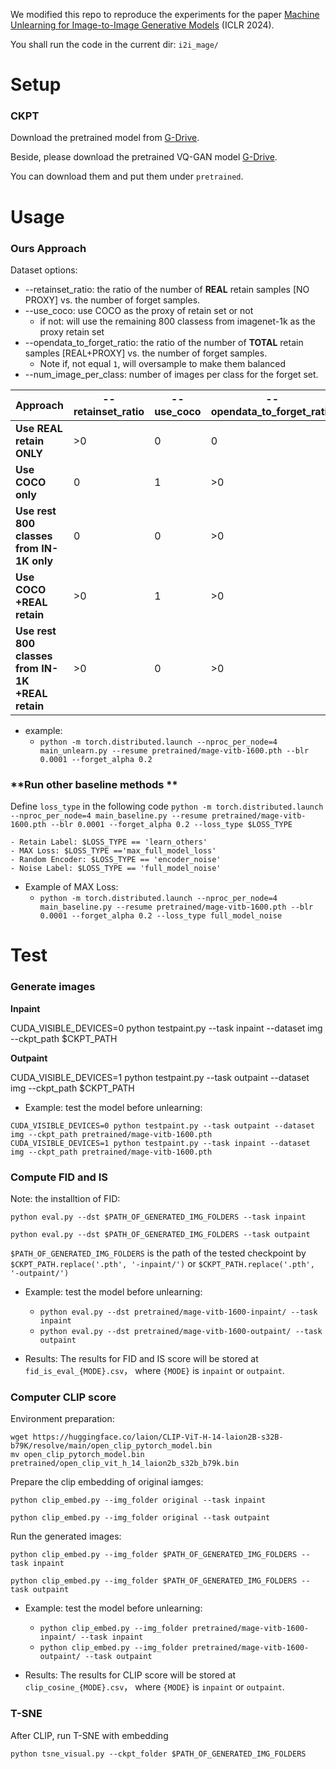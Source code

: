 
We modified this repo to reproduce the experiments for the paper <a href="https://openreview.net/pdf?id=9hjVoPWPnh">Machine Unlearning for Image-to-Image Generative Models</a> (ICLR 2024).

You shall run the code in the current dir: `i2i_mage/`

# Setup


### CKPT
Download the pretrained model from [G-Drive](https://drive.google.com/file/d/1Q6tbt3vF0bSrv5sPrjpFu8ksG3vTsVX2/view). 

Beside, please download the pretrained VQ-GAN model [G-Drive](https://drive.google.com/file/d/13S_unB87n6KKuuMdyMnyExW0G1kplTbP/view).

You can download them and put them under `pretrained`.

# Usage

### **Ours Approach**
Dataset options:
- --retainset_ratio: the ratio of the number of **REAL** retain samples [NO PROXY] vs. the number of forget samples. 
- --use_coco: use COCO as the proxy of retain set or not
  - if not: will use the remaining 800 classess from imagenet-1k as the proxy retain set
- --opendata_to_forget_ratio: the ratio of the number of **TOTAL** retain samples [REAL+PROXY] vs. the number of forget samples.
  - Note if, not equal `1`, will oversample to make them balanced
- --num_image_per_class: number of images per class for the forget set.

|Approach|--retainset_ratio|--use_coco|--opendata_to_forget_ratio|
|-|-|-|-|
|  **Use REAL retain ONLY**  | >0   |  0  |  0  | 
|  **Use COCO only**  |  0  |  1  |  >0  |
|  **Use rest 800 classes from IN-1K only**  |  0  |  0  |  >0  |
|  **Use COCO +REAL retain**  |  >0  |  1  |  >0  |
|  **Use rest 800 classes from IN-1K +REAL retain**  |  >0  |  0  |  >0  |


- example:
   - `python -m torch.distributed.launch --nproc_per_node=4 main_unlearn.py --resume pretrained/mage-vitb-1600.pth --blr 0.0001 --forget_alpha 0.2`

### **Run other baseline methods **
Define `loss_type` in the following code
`python -m torch.distributed.launch --nproc_per_node=4 main_baseline.py --resume pretrained/mage-vitb-1600.pth --blr 0.0001 --forget_alpha 0.2 --loss_type $LOSS_TYPE`

    - Retain Label: $LOSS_TYPE == 'learn_others'
    - MAX Loss: $LOSS_TYPE =='max_full_model_loss'
    - Random Encoder: $LOSS_TYPE == 'encoder_noise'
    - Noise Label: $LOSS_TYPE == 'full_model_noise'
- Example of MAX Loss:
  - `python -m torch.distributed.launch --nproc_per_node=4 main_baseline.py --resume pretrained/mage-vitb-1600.pth --blr 0.0001 --forget_alpha 0.2 --loss_type full_model_noise`

# Test
### **Generate images**

**Inpaint**

CUDA_VISIBLE_DEVICES=0 python testpaint.py --task inpaint --dataset img --ckpt_path $CKPT_PATH

**Outpaint**

CUDA_VISIBLE_DEVICES=1 python testpaint.py --task outpaint --dataset img --ckpt_path $CKPT_PATH


- Example: test the model before unlearning:

```
CUDA_VISIBLE_DEVICES=0 python testpaint.py --task outpaint --dataset img --ckpt_path pretrained/mage-vitb-1600.pth
CUDA_VISIBLE_DEVICES=1 python testpaint.py --task inpaint --dataset img --ckpt_path pretrained/mage-vitb-1600.pth
```

### **Compute FID and IS**
Note: the installtion of FID:


`python eval.py --dst $PATH_OF_GENERATED_IMG_FOLDERS --task inpaint`

`python eval.py --dst $PATH_OF_GENERATED_IMG_FOLDERS --task outpaint`

`$PATH_OF_GENERATED_IMG_FOLDERS` is the path of the tested checkpoint by `$CKPT_PATH.replace('.pth', '-inpaint/')` or `$CKPT_PATH.replace('.pth', '-outpaint/')`

- Example: test the model before unlearning:

	- `python eval.py --dst pretrained/mage-vitb-1600-inpaint/ --task inpaint`
	- `python eval.py --dst pretrained/mage-vitb-1600-outpaint/ --task outpaint`
- Results: The results for FID and IS score will be stored at `fid_is_eval_{MODE}.csv`， where `{MODE}` is `inpaint` or `outpaint`.

### **Computer CLIP score**

Environment preparation:
```
wget https://huggingface.co/laion/CLIP-ViT-H-14-laion2B-s32B-b79K/resolve/main/open_clip_pytorch_model.bin
mv open_clip_pytorch_model.bin pretrained/open_clip_vit_h_14_laion2b_s32b_b79k.bin
```

Prepare the clip embedding of original iamges:

`python clip_embed.py --img_folder original --task inpaint`

`python clip_embed.py --img_folder original --task outpaint`


Run the generated images:

`python clip_embed.py --img_folder $PATH_OF_GENERATED_IMG_FOLDERS --task inpaint`

`python clip_embed.py --img_folder $PATH_OF_GENERATED_IMG_FOLDERS --task outpaint`

- Example: test the model before unlearning:

	- `python clip_embed.py --img_folder pretrained/mage-vitb-1600-inpaint/ --task inpaint`
	- `python clip_embed.py --img_folder pretrained/mage-vitb-1600-outpaint/ --task outpaint`
- Results: The results for CLIP score will be stored at `clip_cosine_{MODE}.csv`， where `{MODE}` is `inpaint` or `outpaint`.


### **T-SNE**

After CLIP, run T-SNE with embedding

`python tsne_visual.py --ckpt_folder $PATH_OF_GENERATED_IMG_FOLDERS`












